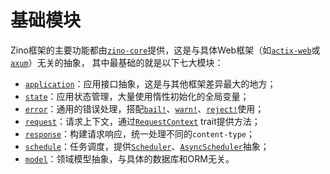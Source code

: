 # 基础模块

Zino框架的主要功能都由[`zino-core`]提供，这是与具体Web框架（如[`actix-web`]或[`axum`]）无关的抽象，
其中最基础的就是以下七大模块：

- [`application`]：应用接口抽象，这是与其他框架差异最大的地方；
- [`state`]：应用状态管理，大量使用惰性初始化的全局变量；
- [`error`]：通用的错误处理，搭配[`bail!`]、[`warn!`]、[`reject!`]使用；
- [`request`]：请求上下文，通过[`RequestContext`] trait提供方法；
- [`response`]：构建请求响应，统一处理不同的`content-type`；
- [`schedule`]：任务调度，提供[`Scheduler`]、[`AsyncScheduler`]抽象；
- [`model`]：领域模型抽象，与具体的数据库和ORM无关。

[`zino-core`]: https://docs.rs/zino-core
[`actix-web`]: https://docs.rs/actix-web
[`axum`]: https://docs.rs/axum
[`application`]: https://docs.rs/zino-core/latest/zino_core/application/index.html
[`state`]: https://docs.rs/zino-core/latest/zino_core/state/index.html
[`error`]: https://docs.rs/zino-core/latest/zino_core/error/index.html
[`request`]: https://docs.rs/zino-core/latest/zino_core/request/index.html
[`response`]: https://docs.rs/zino-core/latest/zino_core/response/index.html
[`schedule`]: https://docs.rs/zino-core/latest/zino_core/schedule/index.html
[`model`]: https://docs.rs/zino-core/latest/zino_core/model/index.html
[`bail!`]: https://docs.rs/zino-core/latest/zino_core/macro.bail.html
[`warn!`]: https://docs.rs/zino-core/latest/zino_core/macro.warn.html
[`reject!`]: https://docs.rs/zino-core/latest/zino_core/macro.reject.html
[`RequestContext`]: https://docs.rs/zino-core/latest/zino_core/request/trait.RequestContext.html
[`Scheduler`]: https://docs.rs/zino-core/latest/zino_core/schedule/trait.Scheduler.html
[`AsyncScheduler`]: https://docs.rs/zino-core/latest/zino_core/schedule/trait.AsyncScheduler.html
